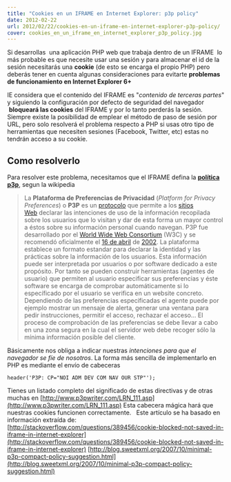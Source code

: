 ```yaml
---
title: "Cookies en un IFRAME en Internet Explorer: p3p policy"
date: 2012-02-22
url: 2012/02/22/cookies-en-un-iframe-en-internet-explorer-p3p-policy/
cover: cookies_en_un_iframe_en_internet_explorer_p3p_policy.jpg
---
```

Si desarrollas  una aplicación PHP web que trabaja dentro de un IFRAME  lo más probable es que necesite usar una sesión y para almacenar el id de la sesión necesitarás una **cookie** (de esto se encarga el propio PHP) pero deberás tener en cuenta algunas consideraciones para evitarte **problemas de funcionamiento en Internet Explorer 6+**

IE considera que el contenido del IFRAME es "_contenido de terceras partes_" y siguiendo la configuración por defecto de seguridad del navegador  **bloqueará las cookies** del IFRAME y por lo tanto perderás la sesión. Siempre existe la posibilidad de emplear el método de paso de sesión por URL, pero solo resolverá el problema respecto a PHP si usas otro tipo de herramientas que necesiten sesiones (Facebook, Twitter, etc) estas no tendrán acceso a su cookie.

## Como resolverlo

Para resolver este problema, necesitamos que el IFRAME defina la **[política p3p](http://www.w3.org/P3P/details.html)**, segun la wikipedia

> La **Plataforma de Preferencias de Privacidad** (_Platform for Privacy Preferences_) o **P3P** es un [protocolo](http://es.wikipedia.org/wiki/Protocolo "Protocolo") que permite a los [sitios Web](http://es.wikipedia.org/wiki/Servidor_web "Servidor web") declarar las intenciones de uso de la información recopilada sobre los usuarios que lo visitan y dar de esta forma un mayor control a éstos sobre su información personal cuando navegan. P3P fue desarrollado por el [World Wide Web Consortium](http://es.wikipedia.org/wiki/World_Wide_Web_Consortium "World Wide Web Consortium") (W3C) y se recomendó oficialmente el [16 de abril](http://es.wikipedia.org/wiki/16_de_abril "16 de abril") de [2002](http://es.wikipedia.org/wiki/2002 "2002"). La plataforma establece un formato estandar para declarar la identidad y las prácticas sobre la información de los usuarios. Esta información puede ser interpretada por usuarios o por software dedicado a este propósito. Por tanto se pueden construir herramientas (agentes de usuario) que permiten al usuario especificar sus preferencias y éste software se encarga de comprobar automáticamente si lo específicado por el usuario se verifica en un website concreto. Dependiendo de las preferencias especificadas el agente puede por ejemplo mostrar un mensaje de alerta, generar una ventana para pedir instrucciones, permitir el acceso, rechazar el acceso... El proceso de comprobación de las preferencias se debe llevar a cabo en una zona segura en la cual el servidor web debe recoger sólo la mínima información posible del cliente.

Básicamente nos obliga a indicar nuestras _intenciones_ _para que el navegador se fíe de nosotros_. La forma más sencilla de implementarlo en PHP es mediante el envío de cabeceras 
```
header('P3P: CP="NOI ADM DEV COM NAV OUR STP"');
```
Tienes un listado completo del significado de estas directivas y de otras muchas en [http://www.p3pwriter.com/LRN_111.asp](http://www.p3pwriter.com/LRN_111.asp) Esta cabecera mágica hará que nuestras cookies funcionen correctamente.   Este artículo se ha basado en información extraída de: [http://stackoverflow.com/questions/389456/cookie-blocked-not-saved-in-iframe-in-internet-explorer](http://stackoverflow.com/questions/389456/cookie-blocked-not-saved-in-iframe-in-internet-explorer) [http://blog.sweetxml.org/2007/10/minimal-p3p-compact-policy-suggestion.html](http://blog.sweetxml.org/2007/10/minimal-p3p-compact-policy-suggestion.html)
